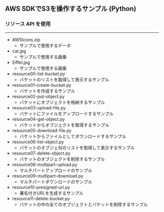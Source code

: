 ## AWS SDKでS3を操作するサンプル (Python)

### リソース API を使用

***
- AWSIcons.zip
  - サンプルで使用するデータ
- cat.jpg
  - サンプルで使用する画像
- Eiffel.jpg
  - サンプルで使用する画像
- resource00-list-bucket.py
  - バケットのリストを取得して表示するサンプル
- resource01-create-bucket.py
  - バケットを作成するサンプル
- resource02-put-object.py
  - バケットにオブジェクトを格納するサンプル
- resource03-upload-file.py
  - バケットにファイルをアップロードするサンプル
- resource04-get-object.py
  - バケットからオブジェクトを取得するサンプル
- resource05-download-file.py
  - バケットからファイルとしてダウンロードするサンプル
- resource06-list-object.py
  - バケットのオブジェ句のリストを取得して表示するサンプル
- resource07-delete-object.py
  - バケットのオブジェクトを削除するサンプル
- resource08-multipart-upload.py
  - マルチパートアップロードのサンプル
- resource09-multipart-download.py
  - マルチパートダウンロードのサンプル
- resource10-presigned-url.py
  - 署名付きURLを生成するサンプル
- resource11-delete-bucket.py
  - バケットの中の全てのオブジェクトとバケットを削除するサンプル









